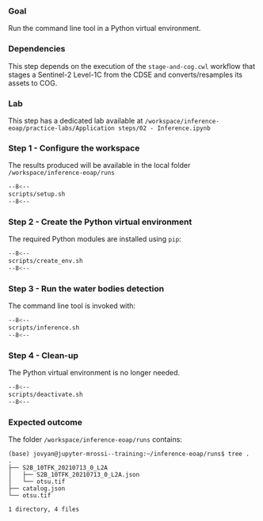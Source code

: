 ### Goal

Run the command line tool in a Python virtual environment.

### Dependencies

This step depends on the execution of the `stage-and-cog.cwl` workflow that stages a Sentinel-2 Level-1C from the CDSE and converts/resamples its assets to COG.

### Lab

This step has a dedicated lab available at `/workspace/inference-eoap/practice-labs/Application steps/02 - Inference.ipynb`

### Step 1 - Configure the workspace

The results produced will be available in the local folder `/workspace/inference-eoap/runs`

```bash linenums="1" hl_lines="2-4" title="terminal"
--8<--
scripts/setup.sh
--8<--
```

### Step 2 - Create the Python virtual environment

The required Python modules are installed using `pip`:

```bash linenums="1" hl_lines="3" title="terminal"
--8<--
scripts/create_env.sh
--8<--
```


### Step 3 - Run the water bodies detection

The command line tool is invoked with:

```bash linenums="1" hl_lines="7-12" title="terminal"
--8<--
scripts/inference.sh
--8<--
```

### Step 4 - Clean-up

The Python virtual environment is no longer needed.

```bash linenums="1" title="terminal"
--8<--
scripts/deactivate.sh
--8<--
```

### Expected outcome

The folder `/workspace/inference-eoap/runs` contains: 

```
(base) jovyan@jupyter-mrossi--training:~/inference-eoap/runs$ tree .
.
├── S2B_10TFK_20210713_0_L2A
│   ├── S2B_10TFK_20210713_0_L2A.json
│   └── otsu.tif
├── catalog.json
└── otsu.tif

1 directory, 4 files
```